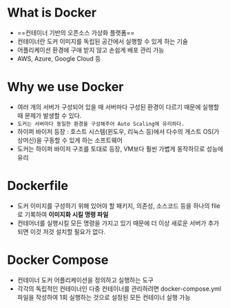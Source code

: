 # What is Docker

- ==컨테이너 기반의 오픈소스 가상화 플랫폼==
- 컨테이너란 도커 이미지를 독립된 공간에서 실행할 수 있게 하는 기술
- 어플리케이션 환경에 구애 받지 않고 손쉽게 배포 관리 가능
- AWS, Azure, Google Cloud 등

# Why we use Docker

- 여러 개의 서버가 구성되어 있을 때 서버마다 구성된 환경이 다르기 때문에 실행할 때 문제가 발생할 수 있다.
- `도커는 서버마다 동일한 환경을 구성해주어 Auto Scaling에 유리하다.`
- 하이퍼 바이저 등장 : 호스트 시스템(윈도우, 리눅스 등)에서 다수의 게스트 OS(가상머신)을 구동할 수 있게 하는 소프트웨어
- 도커는 하이퍼 바이저 구조를 토대로 등장, VM보다 훨씬 가볍게 동작하므로 성능에 유리

# Dockerfile

- 도커 이미지를 구성하기 위해 있어야 할 패키지, 의존성, 소스코드 등을 하나의 file로 기록하여 **이미지화 시킬 명령 파일**
- 컨테어너를 실행시킬 모든 명령을 가지고 있기 때문에 더 이상 새로운 서버가 추가되면 이것 저것 설치할 필요가 없다.

# Docker Compose

- 컨테이너 도커 어플리케이션을 정의하고 실행하는 도구
- 각각의 독립적인 컨테이너인 다중 컨테이너를 관리하려면 docker-compose.yml 파일을 작성하여 1회 실행하는 것으로 설정된 모든 컨테이너 실행 가능 
